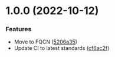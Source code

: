 # 1.0.0 (2022-10-12)


### Features

* Move to FQCN ([5206a35](https://github.com/de-it-krachten/ansible-role-privoxy/commit/5206a359b2638c21e808f8f8f72ca194f3341380))
* Update CI to latest standards ([cf6ac2f](https://github.com/de-it-krachten/ansible-role-privoxy/commit/cf6ac2f5714bddc73e40ced0a9a3bd7f02c5a038))
